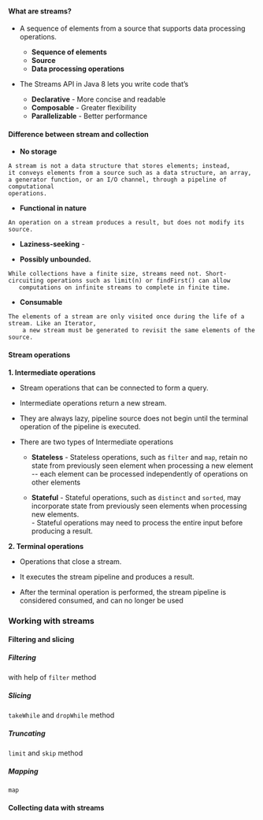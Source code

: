 #### **What are streams?**
- A sequence of elements from a source that supports data processing operations.
    * **Sequence of elements** 
    * **Source**  
    * **Data processing operations**
    
- The Streams API in Java 8 lets you write code that’s
    * **Declarative** - More concise and readable  
    * **Composable** -  Greater flexibility 
    * **Parallelizable** -  Better performance 
    

#### **Difference between stream and collection**

- **No storage**    
```
A stream is not a data structure that stores elements; instead, 
it conveys elements from a source such as a data structure, an array, 
a generator function, or an I/O channel, through a pipeline of computational 
operations. 
```

- **Functional in nature**  
``` 
An operation on a stream produces a result, but does not modify its source.
```

- **Laziness-seeking** -   

- **Possibly unbounded.**  
 ``` 
While collections have a finite size, streams need not. Short-circuiting operations such as limit(n) or findFirst() can allow   
    computations on infinite streams to complete in finite time.
```
    
- **Consumable**   
``` 
The elements of a stream are only visited once during the life of a stream. Like an Iterator,  
    a new stream must be generated to revisit the same elements of the source.
```

#### **Stream operations**

**1. Intermediate operations**  

- Stream operations that can be connected to form a query.

- Intermediate operations return a new stream.

- They are always lazy, pipeline source does not begin until the terminal operation of the pipeline is executed.

- There are two types of Intermediate operations
 
   *  **Stateless** - Stateless operations, <stype>such as `filter` and `map`, retain no state from previously seen element when processing a new element -- each element can be processed independently of operations on other elements
   
   *  **Stateful**  - Stateful operations, such as `distinct` and `sorted`, may incorporate state from previously seen elements when processing new elements.  
                    - Stateful operations may need to process the entire input before producing a result.
                   
**2. Terminal operations**

- Operations that close a stream.

- It executes the stream pipeline and produces a result. 

- After the terminal operation is performed, the stream pipeline is considered consumed, and can no longer be used

### **Working with streams**

#### **Filtering and slicing**

##### Filtering

with help of `filter` method

##### Slicing

`takeWhile` and     `dropWhile` method

 ##### Truncating 
 
 `limit` and `skip` method
 
 ##### Mapping
 
 `map` 
 
 #### **Collecting data with streams**
 
 

